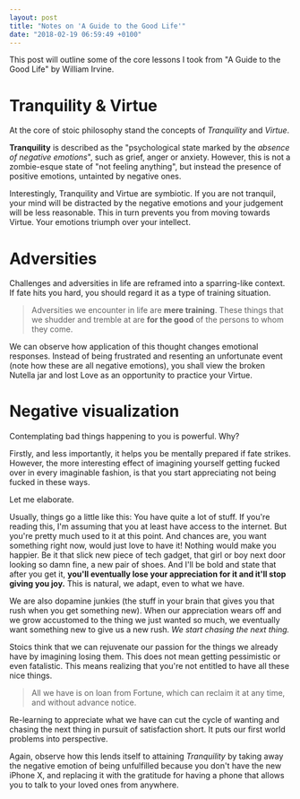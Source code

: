 ```yaml
---
layout: post
title: "Notes on 'A Guide to the Good Life'"
date: "2018-02-19 06:59:49 +0100"
---
```


This post will outline some of the core lessons I took from "A Guide to the Good Life" by William Irvine.

# Tranquility & Virtue

At the core of stoic philosophy stand the concepts of _Tranquility_ and _Virtue_.

**Tranquility** is described as the "psychological state marked by the *absence of negative emotions*", such as grief, anger or anxiety.
However, this is not a zombie-esque state of "not feeling anything", but instead the presence of positive emotions, untainted by negative ones.

Interestingly, Tranquility and Virtue are symbiotic. If you are not tranquil, your mind will be distracted by the negative emotions and
your judgement will be less reasonable. This in turn prevents you from moving towards Virtue. Your emotions triumph over your intellect.

# Adversities

Challenges and adversities in life are reframed into a sparring-like context.
If fate hits you hard, you should regard it as a type of training situation.

> Adversities we encounter in life are **mere training**. These things that we shudder and tremble at are **for the good** of the persons to whom they come.

We can observe how application of this thought changes emotional responses.
Instead of being frustrated and resenting an unfortunate event (note how these are all negative emotions), you shall view the broken Nutella jar and lost Love as an opportunity to practice your Virtue.

# Negative visualization

Contemplating bad things happening to you is powerful. Why?

Firstly, and less importantly, it helps you be mentally prepared if fate strikes.
However, the more interesting effect of imagining yourself getting fucked over in every imaginable fashion, is that you start appreciating not being fucked in these ways.

Let me elaborate.

Usually, things go a little like this: You have quite a lot of stuff. If you're reading this, I'm assuming that you at least have access to the internet. But you're pretty much used to it at this point. And chances are, you want something right now, would just love to have it! Nothing would make you happier.
Be it that slick new piece of tech gadget, that girl or boy next door looking so damn fine, a new pair of shoes.
And I'll be bold and state that after you get it, **you'll eventually lose your appreciation for it and it'll stop giving you joy.** This is natural, we adapt, even to what we have.

We are also dopamine junkies (the stuff in your brain that gives you that rush when you get something new).
When our appreciation wears off and we grow accustomed to the thing we just wanted so much, we eventually want something new to give us a new rush. *We start chasing the next thing.*

Stoics think that we can rejuvenate our passion for the things we already have by imagining losing them.
This does not mean getting pessimistic or even fatalistic. This means realizing that you're not entitled to have all these nice things.

> All we have is on loan from Fortune, which can reclaim it at any time, and without advance notice.

Re-learning to appreciate what we have can cut the cycle of wanting and chasing the next thing in pursuit of satisfaction short. It puts our first world problems into perspective.

Again, observe how this lends itself to attaining _Tranquility_ by taking away the negative emotion of being unfulfilled because you don't have the new iPhone X, and replacing it with the gratitude for having a phone that allows you to talk to your loved ones from anywhere.
